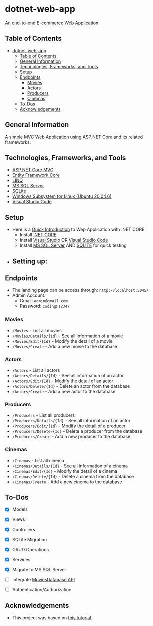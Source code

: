 # dotnet-web-app
An end-to-end E-commerce Web Application

## Table of Contents
- [dotnet-web-app](#dotnet-web-app)
  - [Table of Contents](#table-of-contents)
  - [General Information](#general-information)
  - [Technologies, Frameworks, and Tools](#technologies-frameworks-and-tools)
  - [Setup](#setup)
  - [Endpoints](#endpoints)
    - [Movies](#movies)
    - [Actors](#actors)
    - [Producers](#producers)
    - [Cinemas](#cinemas)
  - [To-Dos](#to-dos)
  - [Acknowledgements](#acknowledgements)


## General Information
A simple MVC Web Application using [ASP.NET Core](https://learn.microsoft.com/en-us/aspnet/core/getting-started/?view=aspnetcore-7.0&tabs=windows) and its related frameworks.


## Technologies, Frameworks, and Tools
- [ASP.NET Core MVC](https://learn.microsoft.com/en-us/aspnet/core/mvc/overview?view=aspnetcore-7.0)
- [Entity Framework Core](https://learn.microsoft.com/en-us/ef/core/)
- [LINQ](https://learn.microsoft.com/en-us/dotnet/framework/data/adonet/ef/language-reference/linq-to-entities)
- [MS SQL Server](https://learn.microsoft.com/en-us/sql/?view=sql-server-ver16)
- [SQLite](https://learn.microsoft.com/en-us/dotnet/standard/data/sqlite/?tabs=netcore-cli)
- [Windows Subsystem for Linux (Ubuntu 20.04.6)](https://ubuntu.com/tutorials/install-ubuntu-on-wsl2-on-windows-10#1-overview)
- [Visual Studio Code](https://code.visualstudio.com/docs/languages/dotnet)

## Setup

- Here is a [Quick Introduction](https://learn.microsoft.com/en-us/training/modules/build-web-api-aspnet-core/) to Wep Application with .NET CORE
  - Install [.NET CORE](https://dotnet.microsoft.com/en-us/download)
  - Install [Visual Studio](https://learn.microsoft.com/en-us/visualstudio/install/install-visual-studio?view=vs-2022) OR [Visual Studio Code](https://code.visualstudio.com/docs/languages/dotnet)
  - Install [MS SQL Server](https://learn.microsoft.com/vi-vn/ef/core/providers/sql-server/?tabs=dotnet-core-cli) AND [SQLITE](https://learn.microsoft.com/en-us/dotnet/standard/data/sqlite/?tabs=netcore-cli) for quick testing
- Setting up:
  - 

## Endpoints
- The landing page can be access through: `http://localhost:5045/`
- Admin Account: 
  - Gmail: `admin@gmail.com`
  - Password: `Coding@1234?`

### Movies
  - `/Movies` - List all movies
  - `/Movies/Details/{Id}` - See all information of a movie
  - `/Movies/Edit/{Id}` - Modify the detail of a movie
  - `/Movies/Create` - Add a new movie to the database

### Actors
  - `/Actors` - List all actors
  - `/Actors/Details/{Id}` - See all information of an actor
  - `/Actors/Edit/{Id}` - Modify the detail of an actor
  - `/Actors/Delete/{Id}` - Delete an actor from the database
  - `/Actors/Create` - Add a new actor to the database

### Producers
  - `/Producers` - List all producers
  - `/Producers/Details/{Id}` - See all information of an actor
  - `/Producers/Edit/{Id}` - Modify the detail of a producer
  - `/Producers/Delete/{Id}` - Delete a producer from the database
  - `/Producers/Create` - Add a new producer to the database

### Cinemas
  - `/Cinemas` - List all cinema
  - `/Cinemas/Details/{Id}` - See all information of a cinema
  - `/Cinemas/Edit/{Id}` - Modify the detail of a cinema
  - `/Cinemas/Delete/{Id}` - Delete a cinema from the database
  - `/Cinemas/Create` - Add a new cinema to the database


## To-Dos
- [x] Models
- [x] Views
- [x] Controllers
- [x] SQLite Migration
- [x] CRUD Operations
- [x] Services
- [x] Migrate to MS SQL Server
- [ ] Integrate [MoviesDatabase API](https://rapidapi.com/SAdrian/api/moviesdatabase)
- [ ] Authentication/Authorization


## Acknowledgements
- This project was based on [this tutorial](https://www.youtube.com/watch?v=Jp25zkAGHJc&list=PL2Q8rFbm-4ruTcZY39MNOsEu4p76HQ5VX&index=26).
